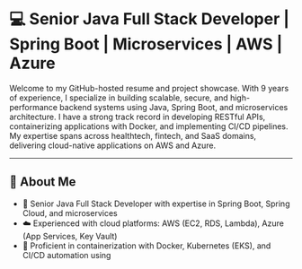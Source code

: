 # 💻 Senior Java Full Stack Developer | Spring Boot | Microservices | AWS | Azure

Welcome to my GitHub-hosted resume and project showcase. With 9 years of experience, I specialize in building scalable, secure, and high-performance backend systems using Java, Spring Boot, and microservices architecture. I have a strong track record in developing RESTful APIs, containerizing applications with Docker, and implementing CI/CD pipelines. My expertise spans across healthtech, fintech, and SaaS domains, delivering cloud-native applications on AWS and Azure.

---

## 💼 About Me

- 🚀 Senior Java Full Stack Developer with expertise in Spring Boot, Spring Cloud, and microservices
- ☁️ Experienced with cloud platforms: AWS (EC2, RDS, Lambda), Azure (App Services, Key Vault)
- 🔧 Proficient in containerization with Docker, Kubernetes (EKS), and CI/CD automation using
